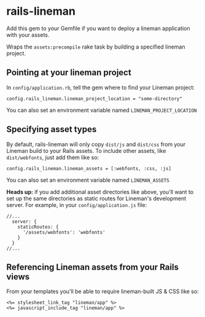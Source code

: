 # rails-lineman

Add this gem to your Gemfile if you want to deploy a lineman application with your
assets.

Wraps the `assets:precompile` rake task by building a specified lineman project.

## Pointing at your lineman project

In `config/application.rb`, tell the gem where to find your Lineman project:

```
config.rails_lineman.lineman_project_location = "some-directory"
```

You can also set an environment variable named `LINEMAN_PROJECT_LOCATION`

## Specifying asset types

By default, rails-lineman will only copy `dist/js` and `dist/css` from your Lineman
build to your Rails assets. To include other assets, like `dist/webfonts`, just add
them like so:

```
config.rails_lineman.lineman_assets = [:webfonts, :css, :js]
```

You can also set an environment variable named `LINEMAN_ASSETS`

**Heads up:** if you add additional asset directories like above, you'll want to set up
the same directories as static routes for Lineman's development server. For example,
in your `config/application.js` file:

```
//...
  server: {
    staticRoutes: {
      '/assets/webfonts': 'webfonts'
    }
  }
//...
```

## Referencing Lineman assets from your Rails views

From your templates you'll be able to require lineman-built JS & CSS like so:

``` erb
<%= stylesheet_link_tag "lineman/app" %>
<%= javascript_include_tag "lineman/app" %>
```

